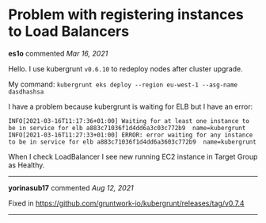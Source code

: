 # Problem with registering instances to Load Balancers

**es1o** commented *Mar 16, 2021*

Hello.
I use kubergrunt `v0.6.10` to redeploy nodes after cluster upgrade.

My command:
`kubergrunt eks deploy --region eu-west-1 --asg-name dasdhashsa`

I have a problem because kubergrunt is waiting for ELB but I have an error:

```
INFO[2021-03-16T11:17:36+01:00] Waiting for at least one instance to be in service for elb a883c71036f1d4dd6a3c03c772b9  name=kubergrunt
INFO[2021-03-16T11:27:33+01:00] ERROR: error waiting for any instance to be in service for elb a883c71036f1d4dd6a3603c772b9  name=kubergrunt
```

When I check LoadBalancer I see new running EC2 instance in Target Group as Healthy.
<br />
***


**yorinasub17** commented *Aug 12, 2021*

Fixed in https://github.com/gruntwork-io/kubergrunt/releases/tag/v0.7.4
***

